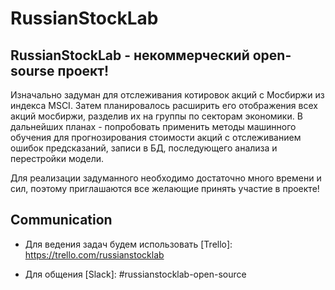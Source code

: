 # RussianStockLab

## RussianStockLab - некоммерческий open-sourse проект! 
Изначально задуман для отслеживания котировок акций с Мосбиржи из индекса MSCI. Затем планировалось расширить его отображения всех акций мосбиржи, разделив их на группы по секторам экономики. В дальнейших планах - попробовать применить методы машинного обучения для прогнозирования стоимости акций с отслеживанием ошибок предсказаний, записи в БД, последующего анализа и перестройки модели. 

Для реализации задуманного необходимо достаточно много времени и сил, поэтому приглашаются все желающие принять участие в проекте!

## Communication
- Для ведения задач будем использовать [Trello]: https://trello.com/russianstocklab

- Для общения [Slack]: #russianstocklab-open-source



